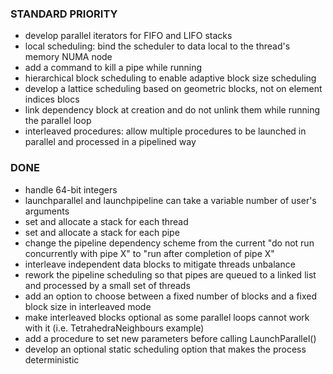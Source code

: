 ### STANDARD PRIORITY
- develop parallel iterators for FIFO and LIFO stacks
- local scheduling: bind the scheduler to data local to the thread's memory NUMA node
- add a command to kill a pipe while running
- hierarchical block scheduling to enable adaptive block size scheduling
- develop a lattice scheduling based on geometric blocks, not on element indices blocs
- link dependency block at creation and do not unlink them while running the parallel loop
- interleaved procedures: allow multiple procedures to be launched in parallel and processed in a pipelined way

### DONE
- handle 64-bit integers
- launchparallel and launchpipeline can take a variable number of user's arguments
- set and allocate a stack for each thread
- set and allocate a stack for each pipe
- change the pipeline dependency scheme from the current "do not run concurrently with pipe X" to "run after completion of pipe X"
- interleave independent data blocks to mitigate threads unbalance
- rework the pipeline scheduling so that pipes are queued to a linked list and processed by a small set of threads
- add an option to choose between a fixed number of blocks and a fixed block size in interleaved mode
- make interleaved blocks optional as some parallel loops cannot work with it (i.e. TetrahedraNeighbours example)
- add a procedure to set new parameters before calling LaunchParallel()
- develop an optional static scheduling option that makes the process deterministic

